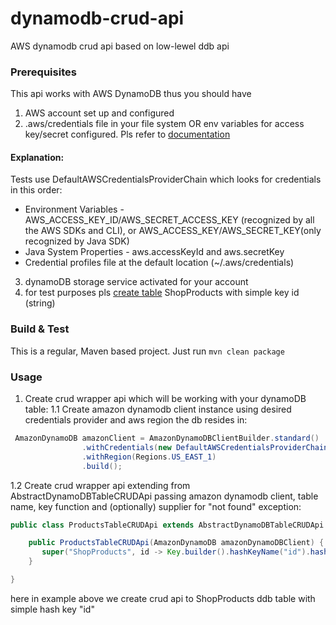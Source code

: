 # dynamodb-crud-api
AWS dynamodb crud api based on low-lewel ddb api

### Prerequisites

This api works with AWS DynamoDB thus you should have
1) AWS account set up and configured
2) .aws/credentials file in your file system OR env variables for access key/secret configured.
  Pls refer to [documentation](https://docs.aws.amazon.com/general/latest/gr/aws-sec-cred-types.html)
  #### Explanation: 
  Tests use DefaultAWSCredentialsProviderChain which looks for credentials in this order:
  
  * Environment Variables - AWS_ACCESS_KEY_ID/AWS_SECRET_ACCESS_KEY (recognized by all the AWS SDKs and CLI),
    or AWS_ACCESS_KEY/AWS_SECRET_KEY(only recognized by Java SDK)
  * Java System Properties - aws.accessKeyId and aws.secretKey
  * Credential profiles file at the default location (~/.aws/credentials)
3) dynamoDB storage service activated for your account
4) for test purposes pls [create table](https://docs.aws.amazon.com/amazondynamodb/latest/developerguide/SampleData.CreateTables.html) ShopProducts with simple key id (string)

### Build & Test
This is a regular, Maven based project.
Just run `mvn clean package`

### Usage

1. Create crud wrapper api which will be working with your dynamoDB table:
1.1 Create amazon dynamodb client instance using desired credentials provider and aws region the db resides in:
```java
 AmazonDynamoDB amazonClient = AmazonDynamoDBClientBuilder.standard()
                .withCredentials(new DefaultAWSCredentialsProviderChain())
                .withRegion(Regions.US_EAST_1)
                .build();
```

1.2 Create crud wrapper api extending from AbstractDynamoDBTableCRUDApi passing amazon dynamodb client, table name, key function and (optionally) supplier for "not found" exception:

```java
public class ProductsTableCRUDApi extends AbstractDynamoDBTableCRUDApi {

    public ProductsTableCRUDApi(AmazonDynamoDB amazonDynamoDBClient) {
       super("ShopProducts", id -> Key.builder().hashKeyName("id").hashKeyValue(id).build(), amazonDynamoDBClient, () -> new RuntimeException("Product can't be found"));
    }

}
```
here in example above we create crud api to ShopProducts ddb table with simple hash key "id"
